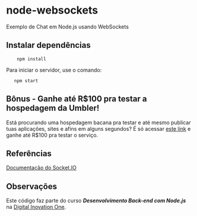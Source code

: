 # node-websockets
Exemplo de Chat em Node.js usando WebSockets

## Instalar dependências
```
    npm install
```

Para iniciar o servidor, use o comando:

```
   npm start
```

## Bônus - Ganhe até R$100 pra testar a hospedagem da Umbler!
Está procurando uma hospedagem bacana pra testar e até mesmo publicar tuas aplicações, sites e afins em alguns segundos? É só acessar [este link](http://bit.ly/CreditosNaUmbler) e ganhe até R$100 pra testar o serviço.

## Referências
[Documentação do Socket.IO](https://socket.io)

## Observações
Este código faz parte do curso **_Desenvolvimento Back-end com Node.js_** na [Digital Inovation One](https://digitalinnovation.one/cursos/desenvolvimento-back-end-com-nodejs).

